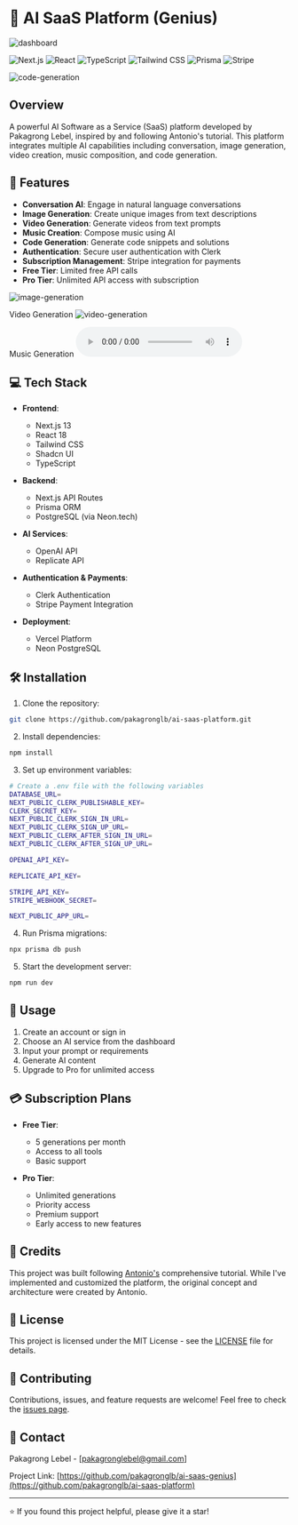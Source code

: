 # 🤖 AI SaaS Platform (Genius)

![dashboard](./public/dashboard.jpeg)

![Next.js](https://img.shields.io/badge/Next.js-13.0-black)
![React](https://img.shields.io/badge/React-18.0-blue)
![TypeScript](https://img.shields.io/badge/TypeScript-5.0-blue)
![Tailwind CSS](https://img.shields.io/badge/Tailwind_CSS-3.0-38B2AC)
![Prisma](https://img.shields.io/badge/Prisma-4.0-2D3748)
![Stripe](https://img.shields.io/badge/Stripe-Integration-008CDD)

![code-generation](./public/code-generation.jpeg)

## Overview

A powerful AI Software as a Service (SaaS) platform developed by Pakagrong Lebel, inspired by and following Antonio's tutorial. This platform integrates multiple AI capabilities including conversation, image generation, video creation, music composition, and code generation.

## 🚀 Features

- **Conversation AI**: Engage in natural language conversations
- **Image Generation**: Create unique images from text descriptions
- **Video Generation**: Generate videos from text prompts
- **Music Creation**: Compose music using AI
- **Code Generation**: Generate code snippets and solutions
- **Authentication**: Secure user authentication with Clerk
- **Subscription Management**: Stripe integration for payments
- **Free Tier**: Limited free API calls
- **Pro Tier**: Unlimited API access with subscription

![image-generation](./public/image-generation.jpeg)

Video Generation
![video-generation](./public/video-generation.gif)

Music Generation
![music-generation](./public/music-generation.mp3)

## 💻 Tech Stack

- **Frontend**: 
  - Next.js 13
  - React 18
  - Tailwind CSS
  - Shadcn UI
  - TypeScript

- **Backend**:
  - Next.js API Routes
  - Prisma ORM
  - PostgreSQL (via Neon.tech)

- **AI Services**:
  - OpenAI API
  - Replicate API

- **Authentication & Payments**:
  - Clerk Authentication
  - Stripe Payment Integration

- **Deployment**:
  - Vercel Platform
  - Neon PostgreSQL



## 🛠️ Installation

1. Clone the repository:
```bash
git clone https://github.com/pakagronglb/ai-saas-platform.git
```

2. Install dependencies:
```bash
npm install
```

3. Set up environment variables:
```bash
# Create a .env file with the following variables
DATABASE_URL=
NEXT_PUBLIC_CLERK_PUBLISHABLE_KEY=
CLERK_SECRET_KEY=
NEXT_PUBLIC_CLERK_SIGN_IN_URL=
NEXT_PUBLIC_CLERK_SIGN_UP_URL=
NEXT_PUBLIC_CLERK_AFTER_SIGN_IN_URL=
NEXT_PUBLIC_CLERK_AFTER_SIGN_UP_URL=

OPENAI_API_KEY=

REPLICATE_API_KEY=

STRIPE_API_KEY=
STRIPE_WEBHOOK_SECRET=

NEXT_PUBLIC_APP_URL=
```

4. Run Prisma migrations:
```bash
npx prisma db push
```

5. Start the development server:
```bash
npm run dev
```

## 📝 Usage

1. Create an account or sign in
2. Choose an AI service from the dashboard
3. Input your prompt or requirements
4. Generate AI content
5. Upgrade to Pro for unlimited access

## 💳 Subscription Plans

- **Free Tier**:
  - 5 generations per month
  - Access to all tools
  - Basic support

- **Pro Tier**:
  - Unlimited generations
  - Priority access
  - Premium support
  - Early access to new features

## 🙏 Credits

This project was built following [Antonio's](https://twitter.com/antonioerdeljac) comprehensive tutorial. While I've implemented and customized the platform, the original concept and architecture were created by Antonio.

## 📄 License

This project is licensed under the MIT License - see the [LICENSE](LICENSE) file for details.

## 🤝 Contributing

Contributions, issues, and feature requests are welcome! Feel free to check the [issues page](https://github.com/pakagronglb/ai-saas-platform/issues).

## 📧 Contact

Pakagrong Lebel - [pakagronglebel@gmail.com]

Project Link: [https://github.com/pakagronglb/ai-saas-genius](https://github.com/pakagronglb/ai-saas-platform)

---

⭐️ If you found this project helpful, please give it a star!

